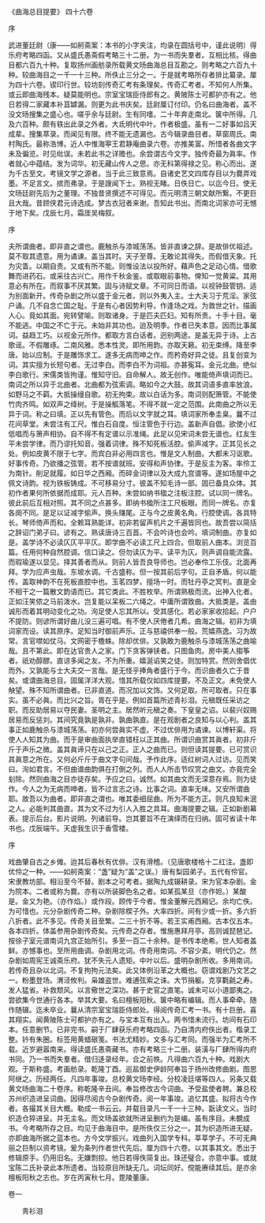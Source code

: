 <!-- { "loadSidebar": true } -->

《曲海总目提要》 四十六卷   

序 

武进董廷尉（康——如舸斋案：本书的小字夹注，均录在圆括号中，谨此说明）得乐府考略四函。又从盛氏愚斋假考略三十二册。为一书而失羣者。互相比核。得曲目都六百九十种。复取扬州画舫录所载黄文旸曲海总目互勘之。则考略之六百九十种。较曲海目之一千一十三种。所佚止三分之一。于是就考略所存者排比纂录。厘为四十六卷。锲印行世。较坊刻传奇汇考有条理矣。传奇汇考者。不知何人所集。或云即曲海残本。疑莫能明也。宗室宝瑞臣侍郎有之。黄陂陈士可都护亦有之。他日若得二家藏本补苴罅漏。则更为此书庆矣。廷尉厘订付印。仍名曰曲海者。盖不没文旸搜集之盛心也。嗟乎余与廷尉。生有同嗜。二十年奔走南北。箧中所得。几及六百种。颇有轶出此录之外者。大氐明代中叶。作者极盛。虽有一二好事如吕天成辈。搜集萃录。而闻见有限。终不能无遗漏也。古今辑录曲目者。草窗周氏。南村陶氏。最称浩博。近人中惟海寕王君静庵曲录六卷。亦推美富。所惜者各曲文字未及徧览。时见纰误。未若此书之详赡也。余尝谓古今文字。独传奇最为眞率。作者就心中蕴结。发为词华。初无藏山传人之思。亦无科第得禄之见。称心而出。遂为千古至文。考镜文学之源者。当于此三致意焉。自诸史艺文四库存目以为爨弄戏墨。不足言文。摈而弗录。于是謏闻下士。熟视无睹。日佚日亡。以迄今日。使无文旸廷尉先后为之董理。不独昔贤撰述不可得见。而元明清三朝文献所繋。不更巨且大哉。昔顾侠君元诗选成。梦古衣冠者来谢。吾知此书出。而南北词家亦可无憾于地下矣。戊辰七月。霜厓吴梅叙。 

序 

夫所谓曲者。即非直之谓也。鹿触杀与漆城荡荡。皆非直谏之辞。是故俳优祖述。莫不取其遗意。用为谲谏。盖当其时。天子至尊。无敢论其得失。而假借天象。托为灾眚。以期自责。又或有所不能。则惟设法以投所好。藉声色之足动心情。借歌舞而进药石。或采往古兴亡。用作千秋金鉴。或取眼前事物。俾知一觉黄粱。其用意必有所在。而叙事不厌其繁。固与诗赋文章。不可同日而语。以视钟鼓管钥。适为别面新开。传奇杂剧之所以盛于金元者。则以外夷入主。士大夫习于荒淫。家弦户诵。几不自念亡国之耻。于是有心者因势利导。作逢场之戏。为救世之针。描画人心。竟如其面。宛转譬喻。则取诸身。于是匹夫匹妇。知有所责。十手十目。毫不能逃。中国之不亡于元。未始非其功也。迨及明季。作者已失本意。因而比事属词。益趋工巧。以视金元所作。都取方言白话者。迥别两途。是盖无异于诗。上古歌谣。不假雕琢。二南风雅。悉本性灵。即所用韵。亦取天籁。初无束缚。降至李唐。始以应制。于是雕饰求工。遂多无病而呻之作。而矜奇好异之徒。且复创变为词。其实擅为长短句者。无过李白。而李白不为词祖。亦甚寃耳。金元北曲。绝似李白歌行。宋儒类皆拘谨。惟知守旧。自命解人。故无创作。唯能倚声填词而已。南词之所以异于北曲者。北曲都为弦索调。略如今之大鼓。故其词语多直率放浪。如野马之不羁。大抵操缦自歌。初无拘束。故以白话为多。南词则配箫管。不能使竹肉齐鸣。如双声之绛树。于是操觚落笔。不得不就一定之范围。此南曲之所以无异于词。称之曰填。正以先有管色。而后以文字就之耳。填词家所奉圭臬。曩不过花间草堂。未尝注有工尺。惟白石自度。恒注管色于行边。盖新声自倡。欲使小红低唱而与箫声相协。自不得不有定谱以示准绳。此足以见宋词未尝无谱也。红友生平未尝学律。而乃谬托知音。强着词律。殊不知死板活腔。偷声减字。正其见长之处。例如皮黄不限于七字。而宾白非必用四言也。惟是文人制曲。大都未习讴歌。好事传奇。乃欲播之弦管。若不按谱就班。安得和声协律。于是反主为客。率伶工为南针。削足就履。如日华之西厢。而碎金词律以及大成九宫谱等。遂如场屋中之佩文诗韵。视为铁板铸成。不可移易分寸。彼盖不知毛诗一部。固已备具众体。其初作者果何所依据而成耶。元人百种。未尝如纳书楹之注板注腔。试以同一牌名。彼此前后互相对照。其不同之点甚多。即纳书楹所注工尺板眼。而同一牌名。亦复各阕不同。是足以证减字偷声。换头赚尾。正与今之皮黄名角。行腔使调。各具特长。琴师倚声而和。全赖耳熟能详。初非若留声机片之千遍皆同也。故吾尝以简括之辞诏门弟子曰。谚有之。熟读唐诗三百首。不会吟诗也会吟。填词制曲。亦复如是。盖学诗不必读仄仄平平仄。即学曲不必读工尺上四合。但取前人曲本。浏览百篇。任用何种自然腔调。信口读之。但勿读仄为平。读平为仄。则声调自能流露。而瑕瑜遂以显见。择其善者而从。则前人皆吾良导师也。岂必奉伶工乐伎。北面再拜。学为应声虫哉。东坡水调。千古盛称。但一按其前后字句。正自矛盾。何以能传。盖取神韵不在死板直腔中也。玉茗四梦。擅场一时。而牡丹亭之冥判。直是全不相干之一篇散文韵语而已。其它类此。不胜枚举。所谓熟极而流。出神入化者。正如汪笑侬之马前泼水。岂复能以呆板二六绳之。中庸所谓致曲。大抵类是。盖由诚形而着其明动变化之功。洵足使人忘其所以。受其感化。若必家家收拾起。户户不提防。则谚所谓好曲儿没三遍可唱。有不使人厌倦者几希。曲海之辑。初非为填词家而设。读其原序。足知当时御前声乐。正与慈禧供奉一般。荒嬉燕逸。习为故常。言官噤如仗马。文网密于檐蛛。除却优俳。又孰敢为鹿触杀与漆城荡荡之曲喻哉。且不第此。即在达官贵人之家。门下贪客弹铗者。只图鱼肉。房中美人搊筝者。祇劝醇醪。直谅多闻之友。不为所重。嬉涎谄笑之徒。则加特赏。然则舍倡优而外。又孰能与士大夫交一言哉。是无怪乎捧角者盛行于今。而识曲者久亡于昔矣。或谓曲海总目。固属洋洋大观。惜其所载仅如四库提要。不及正文。未免使人觖望。殊不知所谓曲者。已非直道。而况加以文饰。又何足取。所可取者。只在事实。虽不必眞。而比兴之旨。胥在乎是。例如首篇所述青衫泪。元稹既任采访之职。而反助居易以夺民妻。圣明之主。居然听元稹之奏。下皇皇之诏。以裴兴奴赐居易而反惩刘。其间究竟孰是孰非。孰曲孰直。是在观剧者之良知与以心判。盖其事正如鹿触杀与漆城荡荡。初亦何尝眞实不虚。不过优俳用为谲谏。以博轩渠。将使人人知其为曲。而于是审曲面执举直错枉以正其曲。所谓识曲赏其眞者。初非斤斤于声乐之微。盖其眞谛只在以己之正。正人之曲而已。则但读其提要。已可赏识其眞意之所在。又何必斤斤于曲文字句间哉。予作此序。适红树词人过访。见而笑曰。洵如君言。不但曲谱曲韵俱在打倒之列。而人人所击节叹赏之曲文。亦竟完全刬除。然则曲海之目亦徒存矣。予应之曰。诚然。如其曲文而无深意存焉。则为徒作。今人之为无病而呻者。皆不过言志之诗。比事之词。直率无味。又安所谓曲耶。故吾以为曲者。即非直之谓也。唯其委细屈曲。所为不能方正。则凡良知未泯之人。必能判其曲直。其为文不过为引人入胜之具耳。曲海提要之辑。正如新剧幕表。提示后台。影片说明。列诸前导。岂其要旨不在演绎而在归纳。固可省读十年书也。戊辰端午。天虚我生识于香雪楼。 

序 

戏曲肇自古之乡傩。迨其后春秋有优俳。汉有滑稽。（见唐歌楼格十二红注。盏即优伶之一种。——如舸斋案：“盏”疑为“盖”之误。）唐有梨园弟子。五代有伶官。宋隶教坊部。相沿至今不替。剧本之可考者。据陶九成辍耕录。宋为官本杂剧。金为院本。二者或称为爨。亦有以所装脚色名之者。如某孤某旦（亦作妲。）某酸是。金又为艳。（亦作焰。）或作段。顾传于今者。惟金董解元西厢记。余均亡佚。为可惜也。元分杂剧传奇二种。杂剧除楔子外。大率四折。间有少或一折。多六折八折者。此不多见。传奇关目至繁。二三十折不等。若王实甫西厢。古本仅五本。各本四折。体盖参用杂剧传奇矣。元传奇之存者。惟施惠拜月亭。高则诚琵琶记。按徐子室元谱南词九宫正始所引。多至一百二十余种。是书传本绝希。世人知者盖鲜。亦憾事也。至所用曲调。杂剧用北词。传奇用南词。不容少紊。明代仍之。然杂剧如周宪王诚斋乐府。犹不失元人遗矩。中叶以后。盛明杂剧所收。多用南词。若传奇且杂以北词。不复拘拘元法矣。此又体例沿革之大概也。窃谓戏剧乃文艺之一。粉墨登场。渭泾攸判。枭雄盗世。难逋弦索之诛。大节捐躯。克享氍毹之寿。发人猛省。补救颓风。以言儆世之深功。甚于史官之直笔。诚未可以小道鄙夷之。尝欲集今世通行各本。举其大要。名曰檀板阳秋。箧中略有编辑。而人事牵牵。随作随辍。迄未卒业。曩从清宗室宝瑞臣侍郎处。得阅传奇汇考一书。有十巨册。喜其翔实。闻黄陂陈士可都护亦有之。与宝本互有出入。两书惜未流行。坊间有石印本。任意删节。已非完书。嗣于厂肆获乐府考略四函。乃自清内府佚出者。楷录工整。钤有朱圈。标签用黄蜡硍笺。书法尤精妙。文多与汇考同。而强半为汇考所不载。近岁避嚣南来。得读盛氏愚斋藏书。亦有考略三十二册。装潢与厂肆所得内府书同。乃一书而失羣者。借归迻录经年。合之前帙。凡得曲六百九十种。戏剧大观。于斯称盛。考画舫录。乾隆丁酉。巡盐御史伊龄阿奉旨于扬州改修曲剧。图思阿继之。历经两任。凡四年事竣。总校黄文旸李经。分校凌廷堪等四人。另条又载黄文旸曲海二十卷序。称乾隆辛丑间。奉旨修改古今词曲。予受盐使者聘。兼总校苏州织造进呈词曲。因得尽阅古今杂剧传奇。阅一年事竣。追忆其盛。拟将古今作者。各撮其关目大概。勒成一书云云。并载目录凡一千一十三种。翫读文义。当时织造仓猝进呈。并无主名。而文旸盖欲就所进呈删约为是编。虽有序目。未覩成书。今考略所存之目。均见于曲海目中。是所佚仅三分之一。其为织造所进无疑。亦即曲海所据之蓝本也。方今文学振兴。戏曲列入国学专科。莘莘学子。不可无典丽之巨制以资考镜。爰为条列作者世代先后。厘为四十六卷。以其事其文。悉出于修辑原手。仍用旧名。无嫌剽掠。他日若得佚简复出。珠还璧合。亦意中事。或就宝陈二氏补录此本所遗者。当较原目所缺无几。词坛同好。傥能赓续其后。是亦余檀板阳秋之志也。岁在丙寅秋七月。毘陵董康。

卷一 

　　靑衫泪 


